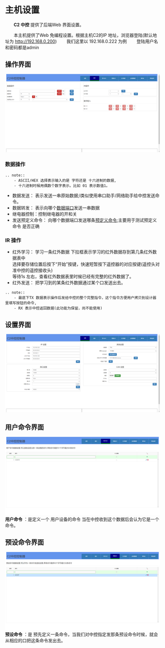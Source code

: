 # 主机设置

&emsp;&emsp;**C2 中控** 提供了后端Web 界面设置。

&emsp;&emsp;本主机提供了Web 免编程设置。根据主机C2的IP 地址，浏览器登陆(默认地址为 http://192.168.0.200)
&emsp;&emsp;我们这里以 192.168.0.222 为例
&emsp;&emsp;登陆用户名和密码都是admin

## 操作界面
 
![操作界面](../images/C2/1operation.png "操作界面")  


### 数据操作
```eval_rst
.. note::
    - ASCII/HEX 选择表示输入的是 字符还是 十六进制的数据,
    - 十六进制时候用偶数个数字表示。比如 01 表示数值1。
```
- 数据发送： 表示发送一串原始数据;l类似使用串口助手/网络助手给中控发送命令。
- 数据转发： 表示向哪个[数据端口](./C2_terms.md)发送一串数据
- 继电器控制：控制继电器的开和关
- 发送预定义命令： 向哪个数据端口发送哪条[预定义命令](./C2_terms.md);主要用于测试预定义命令 是否正确
### IR 操作
- 红外学习： 学习一条红外数据 下拉框表示学习的红外数据存到第几条红外数据表中  
             选择要存储位置后按下“开始”按键，快速短暂按下遥控器的对应按键(遥控头对准中控的遥控接收头)  
             等待1s 左右，查看红外数据表里时候已经有完整的红外数据了。
- 红外发送： 把学习到的某条红外数据通过某个口发送出去。  


```eval_rst
.. note::
    - 最底下TX 数据表示操作后发给中控的整个完整指令，这个指令方便用户拷贝到设计器里填写按钮的命令,   
    - RX 表示中控返回数据(此功能为保留，尚不能使用)
```

## 设置界面

![设置界面](../images/C2/2settings.png "设置界面") 
 

## 用户命令界面

![设置界面](../images/C2/3usercmmd.png "设置界面")  
**用户命令** ：是定义一个 用户设备的命令  当在中控收到这个数据后会认为它是一个命令。

## 预设命令界面
![预设命令界面](../images/C2/4precmmd.png "预设命令界面")  
**预设命令** ：是 预先定义一条命令，当我们对中控指定发那条预设命令时候，就会从相应的口把这条命令发出去。